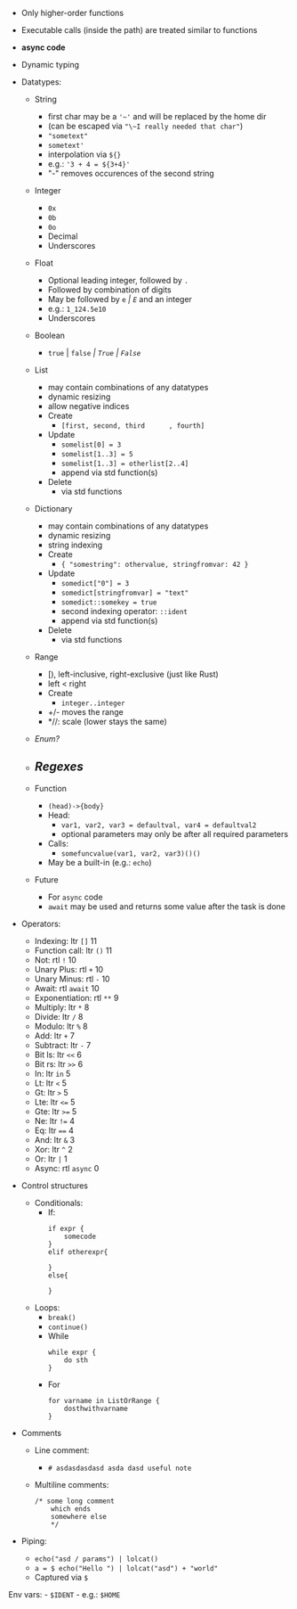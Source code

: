 - Only higher-order functions
- Executable calls (inside the path) are treated similar to functions
- **async code**
- Dynamic typing
- Datatypes:
	- String
		- first char may be a `'~'` and will be replaced by the home dir
		- (can be escaped via `"\~I really needed that char"`)
		- `"sometext"`
		- `sometext'`
		- interpolation via `${}` 
		- e.g.: `'3 + 4 = ${3+4}'`
		- "-" removes occurences of the second string
	- Integer
		- `0x`
		- `0b`
		- `0o`
		- Decimal
		- Underscores
	- Float
		- Optional leading integer, followed by `.`
		- Followed by combination of digits
		- May be followed by `e` *| `E`* and an integer
		- e.g.: `1_124.5e10`
		- Underscores
	- Boolean
		- `true` | `false` *| `True` | `False`*
	- List
		- may contain combinations of any datatypes
		- dynamic resizing
		- allow negative indices
		- Create
			- `[first, second, third      , fourth]`
		- Update
			- `somelist[0] = 3`
			- `somelist[1..3] = 5`
			- `somelist[1..3] = otherlist[2..4]`
			- append via std function(s)
		- Delete
			- via std functions
	- Dictionary
		- may contain combinations of any datatypes
		- dynamic resizing
		- string indexing
		- Create
			- `{
				"somestring": othervalue,
				stringfromvar: 42
			}`
		- Update
			- `somedict["0"] = 3`
			- `somedict[stringfromvar] = "text"`
			- `somedict::somekey = true`
			- second indexing operator: `::ident`
			- append via std function(s)
		- Delete
			- via std functions
	- Range
		- [), left-inclusive, right-exclusive (just like Rust)
		- left < right
		- Create
			- `integer..integer`
		- +/- moves the range
		- *//: scale (lower stays the same)
			
	- *Enum?*
	- *Regexes*
		- 
	- Function
		- `(head)->{body}`
		- Head:
			- `var1, var2, var3 = defaultval, var4 = defaultval2`
			- optional parameters may only be after all required parameters
		- Calls:
			- `somefuncvalue(var1, var2, var3)()()`
		- May be a built-in (e.g.: `echo`)
	- Future
		- For `async` code
		- `await` may be used and returns some value after the task is done


- Operators:
	- Indexing: ltr `[]`	11
	- Function call: ltr `()`	11
	- Not: rtl `!`	10
	- Unary Plus: rtl `+`	10
	- Unary Minus: rtl `-`	10
	- Await: rtl `await`	10
	- Exponentiation: rtl `**` 9
	- Multiply: ltr `*` 8
	- Divide: ltr `/` 8
	- Modulo: ltr `%` 8
	- Add:  ltr `+` 7
	- Subtract: ltr `-` 7
	- Bit ls: ltr `<<` 6
	- Bit rs: ltr `>>` 6
	- In: ltr `in` 5
	- Lt: ltr `<` 5
	- Gt: ltr `>` 5
	- Lte: ltr `<=` 5
	- Gte: ltr `>=` 5
	- Ne: ltr `!=` 4
	- Eq: ltr `==` 4
	- And: ltr `&` 3
	- Xor: ltr `^` 2
	- Or: ltr `|` 1
	- Async: rtl `async` 0

- Control structures
	- Conditionals:
		- If:
			```
			if expr {
				somecode
			}
			elif otherexpr{

			}
			else{

			}
			```
	- Loops:
		- `break()`
		- `continue()`
		- While
			```
			while expr {
				do sth
			}
			```
		- For
			```
			for varname in ListOrRange {
				dosthwithvarname
			}
			```


- Comments
	- Line comment:
		- `# asdasdasdasd asda dasd useful note`
	
	- Multiline comments:
		```
		/* some long comment
			which ends 
			somewhere else
			*/
		```

- Piping:
	- `echo("asd / params") | lolcat()`
	- `a = $ echo("Hello ") | lolcat("asd") + "world"`
	-  Captured via `$`

Env vars:
	- `$IDENT`
	- e.g.: `$HOME`